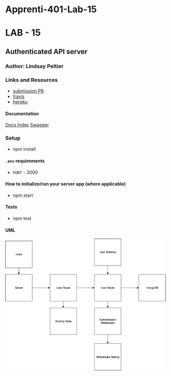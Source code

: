 # Apprenti-401-Lab-15
# LAB - 15
## Authenticated API server

### Author: Lindsay Peltier

### Links and Resources

* [submission PR](https://github.com/LindsayPeltier-401-advanced-javascript/Apprenti-401-Lab-15/pull/1)
* [travis](https://www.travis-ci.com/LindsayPeltier-401-advanced-javascript/Apprenti-401-Lab-15/builds/148075909)
* [heroku](https://apprenti-401-lab-15.herokuapp.com/)

#### Documentation

[Docs Index](./docs/index.html)
[Swagger]()

### Setup
* npm install

#### `.env` requirements
* `PORT` - 3000

#### How to initialize/run your server app (where applicable)

* npm start
  
#### Tests

* npm test

#### UML

![UML](./assets/Lab15UML.jpg)